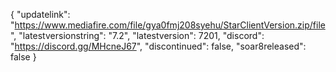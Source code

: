 {
    "updatelink": "https://www.mediafire.com/file/gya0fmj208syehu/StarClientVersion.zip/file",
    "latestversionstring": "7.2",
    "latestversion": 7201,
    "discord": "https://discord.gg/MHcneJ67",
    "discontinued": false,
    "soar8released": false
}
